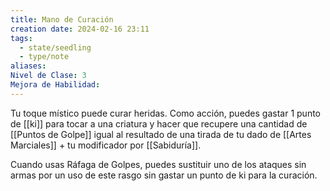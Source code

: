 ```yaml
---
title: Mano de Curación
creation date: 2024-02-16 23:11
tags:
  - state/seedling
  - type/note
aliases: 
Nivel de Clase: 3
Mejora de Habilidad:
---
```

Tu toque místico puede curar heridas. Como acción, puedes gastar 1 punto de [[ki]] para tocar a una
criatura y hacer que recupere una cantidad de [[Puntos de Golpe]] igual al resultado de una tirada de tu dado de [[Artes Marciales]] + tu modificador por [[Sabiduría]].

Cuando usas Ráfaga de Golpes, puedes sustituir uno de los ataques sin armas por un uso de este
rasgo sin gastar un punto de ki para la curación.

